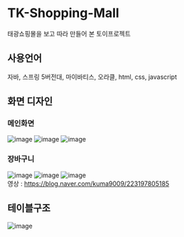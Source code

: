 # TK-Shopping-Mall
태광쇼핑몰을 보고 따라 만들어 본 토이프로젝트

## 사용언어
자바, 스프링 5버전대, 마이바티스, 오라클, html, css, javascript
## 화면 디자인
### 메인화면
![image](https://github.com/user-attachments/assets/5f2fd235-0016-47cd-ab6c-ee580d9f9930)
![image](https://github.com/user-attachments/assets/93994e69-6fd8-4ea3-bc10-bebf3081e09b)
![image](https://github.com/user-attachments/assets/08295e74-1194-434c-b930-0df7c2842724)

### 장바구니
![image](https://github.com/user-attachments/assets/ef44c898-29e8-48a6-9cc5-fd5d74cfde9f)
![image](https://github.com/user-attachments/assets/1aee73bc-dfec-4bb3-929e-d1024fcdc360)
![image](https://github.com/user-attachments/assets/22a5bfc0-065e-4e6a-8418-fab9c4dffa4b)<br>
영상 : https://blog.naver.com/kuma9009/223197805185



## 테이블구조
![image](https://github.com/user-attachments/assets/113bc941-bf12-4f2d-b7a6-4850a13e954a)
